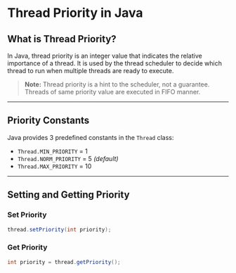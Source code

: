 # Thread Priority in Java

## What is Thread Priority?

In Java, thread priority is an integer value that indicates the relative importance of a thread. It is used by the thread scheduler to decide which thread to run when multiple threads are ready to execute.

> **Note:** Thread priority is a hint to the scheduler, not a guarantee.
> Threads of same priority value are executed in FIFO manner.
---

## Priority Constants

Java provides 3 predefined constants in the `Thread` class:

- `Thread.MIN_PRIORITY` = 1
- `Thread.NORM_PRIORITY` = 5 *(default)*
- `Thread.MAX_PRIORITY` = 10

---

## Setting and Getting Priority

### Set Priority
```java
thread.setPriority(int priority);
```


### Get Priority
```java
int priority = thread.getPriority();
```